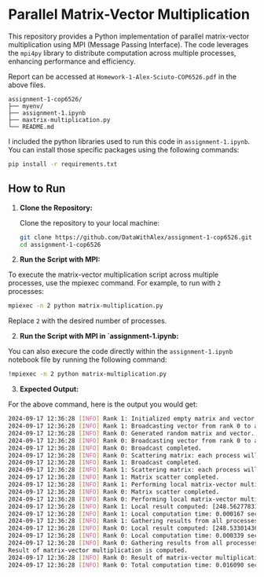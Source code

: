 # Parallel Matrix-Vector Multiplication

This repository provides a Python implementation of parallel matrix-vector multiplication using MPI (Message Passing Interface). The code leverages the `mpi4py` library to distribute computation across multiple processes, enhancing performance and efficiency.

Report can be accessed at `Homework-1-Alex-Sciuto-COP6526.pdf` in the above files. 

```
assignment-1-cop6526/
├── myenv/
├── assignment-1.ipynb
├── maxtrix-multiplication.py
└── README.md
```

I included the python libraries used to run this code in `assignment-1.ipynb`. You can install those specific packages using the following commands:

```bash
pip install -r requirements.txt
```

## How to Run

1. **Clone the Repository:**

   Clone the repository to your local machine:

   ```bash
   git clone https://github.com/DataWithAlex/assignment-1-cop6526.git
   cd assignment-1-cop6526
   ```

2.	**Run the Script with MPI:**

To execute the matrix-vector multiplication script across multiple processes, use the mpiexec command. For example, to run with `2` processes:

```bash
mpiexec -n 2 python matrix-multiplication.py
```

Replace `2` with the desired number of processes.

2.	**Run the Script with MPI in `assignment-1.ipynb:**

You can also execure the code directly within the `assignment-1.ipynb` notebook file by running the following command:

```bash
!mpiexec -n 2 python matrix-multiplication.py
```

3.	**Expected Output:**

For the above command, here is the output you would get:

```bash
2024-09-17 12:36:28 [INFO] Rank 1: Initialized empty matrix and vector placeholders.
2024-09-17 12:36:28 [INFO] Rank 1: Broadcasting vector from rank 0 to all processes.
2024-09-17 12:36:28 [INFO] Rank 0: Generated random matrix and vector.
2024-09-17 12:36:28 [INFO] Rank 0: Broadcasting vector from rank 0 to all processes.
2024-09-17 12:36:28 [INFO] Rank 0: Broadcast completed.
2024-09-17 12:36:28 [INFO] Rank 0: Scattering matrix: each process will receive 500 rows.
2024-09-17 12:36:28 [INFO] Rank 1: Broadcast completed.
2024-09-17 12:36:28 [INFO] Rank 1: Scattering matrix: each process will receive 500 rows.
2024-09-17 12:36:28 [INFO] Rank 1: Matrix scatter completed.
2024-09-17 12:36:28 [INFO] Rank 1: Performing local matrix-vector multiplication.
2024-09-17 12:36:28 [INFO] Rank 0: Matrix scatter completed.
2024-09-17 12:36:28 [INFO] Rank 0: Performing local matrix-vector multiplication.
2024-09-17 12:36:28 [INFO] Rank 1: Local result computed: [248.56277831 243.65929634 256.8254286  253.48377645 245.10409473]...
2024-09-17 12:36:28 [INFO] Rank 1: Local computation time: 0.000167 seconds
2024-09-17 12:36:28 [INFO] Rank 1: Gathering results from all processes.
2024-09-17 12:36:28 [INFO] Rank 0: Local result computed: [248.53301436 247.77791774 241.99700993 254.81127472 240.81912635]...
2024-09-17 12:36:28 [INFO] Rank 0: Local computation time: 0.000339 seconds
2024-09-17 12:36:28 [INFO] Rank 0: Gathering results from all processes.
Result of matrix-vector multiplication is computed.
2024-09-17 12:36:28 [INFO] Rank 0: Result of matrix-vector multiplication gathered: [248.53301436 247.77791774 241.99700993 254.81127472 240.81912635]...
2024-09-17 12:36:28 [INFO] Rank 0: Total computation time: 0.016090 seconds
```